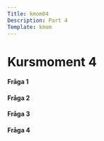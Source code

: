```yaml
---
Title: kmom04
Description: Part 4
Template: kmom
---
```



<div class="kmom-content">

<h1> Kursmoment 4 </h1>

<h4> Fråga 1</h4>
<p> </p>

<h4> Fråga 2</h4>
<p> </p>

<h4> Fråga 3</h4>
<p> </p>

<h4> Fråga 4</h4>
<p> </p>
</div>